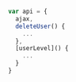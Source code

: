---
---
```javascript
  var api = {
    ajax,
    deleteUser() {
      ...
    },
    [userLevel]() {
      ...
    }
  }
```
